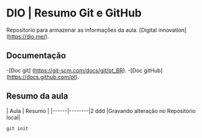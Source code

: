 
# DIO | Resumo Git e GitHub

Repositorio para armazenar as informações da aula.
[Digital innovation] (https://dio.me/).

## Documentação
-[Doc git] (https://git-scm.com/docs/git/pt_BR).
-[Doc gitHub] (https://docs.github.com/pt).

## Resumo da aula

| Aula | Resumo |
|------|--------|2 ddd
|Gravando alteração no Repositorio local|

```
git init
```